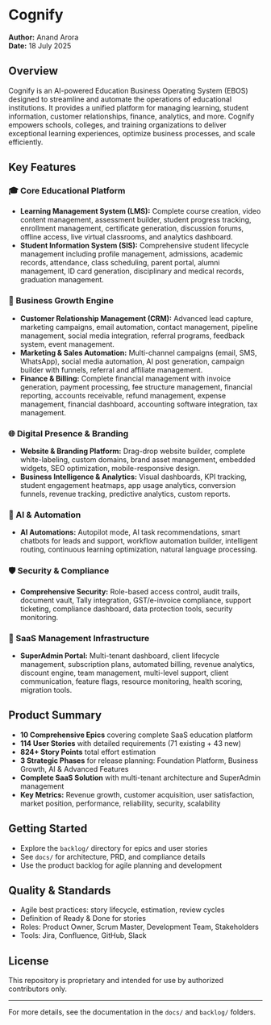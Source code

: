# Cognify

**Author:** Anand Arora  
**Date:** 18 July 2025

## Overview
Cognify is an AI-powered Education Business Operating System (EBOS) designed to streamline and automate the operations of educational institutions. It provides a unified platform for managing learning, student information, customer relationships, finance, analytics, and more. Cognify empowers schools, colleges, and training organizations to deliver exceptional learning experiences, optimize business processes, and scale efficiently.

## Key Features

### 🎓 Core Educational Platform
- **Learning Management System (LMS):** Complete course creation, video content management, assessment builder, student progress tracking, enrollment management, certificate generation, discussion forums, offline access, live virtual classrooms, and analytics dashboard.
- **Student Information System (SIS):** Comprehensive student lifecycle management including profile management, admissions, academic records, attendance, class scheduling, parent portal, alumni management, ID card generation, disciplinary and medical records, graduation management.

### 💼 Business Growth Engine
- **Customer Relationship Management (CRM):** Advanced lead capture, marketing campaigns, email automation, contact management, pipeline management, social media integration, referral programs, feedback system, event management.
- **Marketing & Sales Automation:** Multi-channel campaigns (email, SMS, WhatsApp), social media automation, AI post generation, campaign builder with funnels, referral and affiliate management.
- **Finance & Billing:** Complete financial management with invoice generation, payment processing, fee structure management, financial reporting, accounts receivable, refund management, expense management, financial dashboard, accounting software integration, tax management.

### 🌐 Digital Presence & Branding
- **Website & Branding Platform:** Drag-drop website builder, complete white-labeling, custom domains, brand asset management, embedded widgets, SEO optimization, mobile-responsive design.
- **Business Intelligence & Analytics:** Visual dashboards, KPI tracking, student engagement heatmaps, app usage analytics, conversion funnels, revenue tracking, predictive analytics, custom reports.

### 🤖 AI & Automation
- **AI Automations:** Autopilot mode, AI task recommendations, smart chatbots for leads and support, workflow automation builder, intelligent routing, continuous learning optimization, natural language processing.

### 🛡️ Security & Compliance
- **Comprehensive Security:** Role-based access control, audit trails, document vault, Tally integration, GST/e-invoice compliance, support ticketing, compliance dashboard, data protection tools, security monitoring.

### 🏢 SaaS Management Infrastructure
- **SuperAdmin Portal:** Multi-tenant dashboard, client lifecycle management, subscription plans, automated billing, revenue analytics, discount engine, team management, multi-level support, client communication, feature flags, resource monitoring, health scoring, migration tools.

## Product Summary
- **10 Comprehensive Epics** covering complete SaaS education platform
- **114 User Stories** with detailed requirements (71 existing + 43 new)
- **824+ Story Points** total effort estimation
- **3 Strategic Phases** for release planning: Foundation Platform, Business Growth, AI & Advanced Features
- **Complete SaaS Solution** with multi-tenant architecture and SuperAdmin management
- **Key Metrics:** Revenue growth, customer acquisition, user satisfaction, market position, performance, reliability, security, scalability

## Getting Started
- Explore the `backlog/` directory for epics and user stories
- See `docs/` for architecture, PRD, and compliance details
- Use the product backlog for agile planning and development

## Quality & Standards
- Agile best practices: story lifecycle, estimation, review cycles
- Definition of Ready & Done for stories
- Roles: Product Owner, Scrum Master, Development Team, Stakeholders
- Tools: Jira, Confluence, GitHub, Slack

## License
This repository is proprietary and intended for use by authorized contributors only.

---
For more details, see the documentation in the `docs/` and `backlog/` folders.
